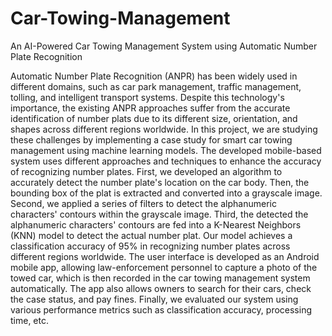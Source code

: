 # Car-Towing-Management
An AI-Powered Car Towing Management System using Automatic Number Plate Recognition

Automatic Number Plate Recognition (ANPR) has been widely used in different domains, such as car park management, traffic management, tolling, and intelligent transport systems. Despite this technology's importance, the existing ANPR approaches suffer from the accurate identification of number plats due to its different size, orientation, and shapes across different regions worldwide. In this project, we are studying these challenges by implementing a case study for smart car towing management using machine learning models. The developed mobile-based system uses different approaches and techniques to enhance the accuracy of recognizing number plates. First, we developed an algorithm to accurately detect the number plate's location on the car body. Then, the bounding box of the plat is extracted and converted into a grayscale image. Second, we applied a series of filters to detect the alphanumeric characters' contours within the grayscale image. Third, the detected the alphanumeric characters' contours are fed into a K-Nearest Neighbors (KNN) model to detect the actual number plat. Our model achieves a classification accuracy of 95\% in recognizing number plates across different regions worldwide. The user interface is developed as an Android mobile app, allowing law-enforcement personnel to capture a photo of the towed car, which is then recorded in the car towing management system automatically. The app also allows owners to search for their cars, check the case status, and pay fines. Finally, we evaluated our system using various performance metrics such as classification accuracy, processing time, etc.

